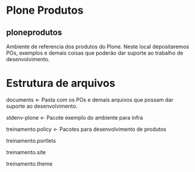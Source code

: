 # Plone Produtos
## ploneprodutos
Ambiente de referencia dos produtos do Plone. Neste local depositaremos POs, exemplos e demais coisas que poderão dar suporte ao trabalho de desenvolvimento.

# Estrutura de arquivos
documents	<- Pasta com os POs e demais arquivos que possam dar suporte ao desenvolvimento.

stdenv-plone	<- Pacote exemplo do ambiente para infra

treinamento.policy <- Pacotes para desenvolvimento de produtos

treinamento.portlets

treinamento.site

treinamento.theme
